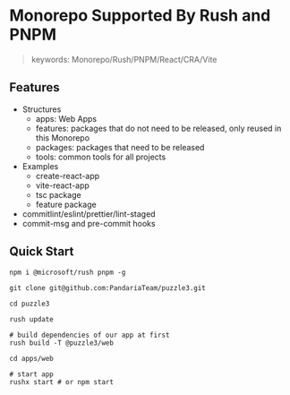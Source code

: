 # Monorepo Supported By Rush and PNPM

> keywords: Monorepo/Rush/PNPM/React/CRA/Vite

## Features

- Structures
  - apps: Web Apps
  - features: packages that do not need to be released, only reused in this Monorepo
  - packages: packages that need to be released
  - tools: common tools for all projects
- Examples
  - create-react-app
  - vite-react-app
  - tsc package
  - feature package
- commitlint/eslint/prettier/lint-staged
- commit-msg and pre-commit hooks

## Quick Start

```shell
npm i @microsoft/rush pnpm -g

git clone git@github.com:PandariaTeam/puzzle3.git

cd puzzle3

rush update

# build dependencies of our app at first
rush build -T @puzzle3/web

cd apps/web

# start app
rushx start # or npm start
```
